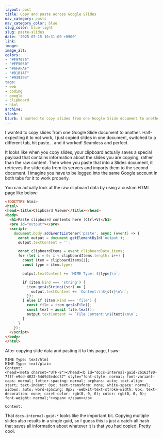 ```yaml
---
layout: post
title: Copy and paste across Google Slides
nav_category: posts
nav_category_color: blue
slug_color: blue-light
slug: paste-slides
date: '2025-07-15 10:31:00 +0900'
link:
image:
image_alt:
colors:
- "#F97675"
- "#FF5050"
- "#AFAFAF"
- "#B1B1AF"
- "#939394"
tags:
- web
- coding
- google
- clipboard
- html
archive:
slash:
blurb: I wanted to copy slides from one Google Slide document to another. Half-expecting it to not work, I just copied slides in one document, switched to a different tab, hit paste... and it worked! Seamless and perfect.
---
```


I wanted to copy slides from one Google Slide document to another. Half-expecting it to not work, I just copied slides in one document, switched to a different tab, hit paste... and it worked! Seamless and perfect.

It looks like when you copy slides, your clipboard actually saves a special payload that contains information about the slides you are copying, rather than the raw content. Then when you paste that into a Slides document, it retrieves the slide data from its servers and imports them to the second document. I imagine you have to be logged into the same Google account in both tabs for it to work properly.

You can actually look at the raw clipboard data by using a custom HTML page like below:

```html
<!DOCTYPE html>
<html>
<head><title>Clipboard Viewer</title></head>
<body>
  <h1>Paste clipboard contents here (Ctrl+V)</h1>
  <pre id="output"></pre>
  <script>
    document.body.addEventListener('paste', async (event) => {
      const output = document.getElementById('output');
      output.textContent = '';

      const clipboardItems = event.clipboardData.items;
      for (let i = 0; i < clipboardItems.length; i++) {
        const item = clipboardItems[i];
        const type = item.type;

        output.textContent += `MIME Type: ${type}\n`;

        if (item.kind === 'string') {
          item.getAsString((str) => {
            output.textContent += `Content:\n${str}\n\n`;
          });
        } else if (item.kind === 'file') {
          const file = item.getAsFile();
          const text = await file.text();
          output.textContent += `File Content:\n${text}\n\n`;
        }
      }
    });
  </script>
</body>
</html>
```

After copying slide data and pasting it to this page, I saw:

```
MIME Type: text/html
MIME Type: text/plain
Content:
<head><meta charset="UTF-8"></head><b id="docs-internal-guid-2b163f80-7fff-e9cd-4022-54d9d4edcc57" style="font-style: normal; font-variant-caps: normal; letter-spacing: normal; orphans: auto; text-align: start; text-indent: 0px; text-transform: none; white-space: normal; widows: auto; word-spacing: 0px; -webkit-text-stroke-width: 0px; text-decoration: none; caret-color: rgb(0, 0, 0); color: rgb(0, 0, 0); font-weight: normal;"><span> </span></b>

Content:

```

That `docs-internal-guid-*` looks like the important bit. Copying multiple slides also results in a single guid, so I guess this is just a catch-all hash that saves all information about whatever it is that you had copied. Pretty cool.
